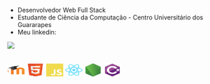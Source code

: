  - Desenvolvedor Web Full Stack
 - Estudante de Ciência da Computação - Centro Universitário dos Guararapes
 - Meu linkedin:

<a href="https://www.linkedin.com/in/emersonxavier99" target="_blank"><img src="https://img.shields.io/badge/-LinkedIn-%230077B5?style=for-the-badge&logo=linkedin&logoColor=white" ></a>

  <div style="display: inline_block"><br>
    <img align="center" alt="Messo-Moodle" height="30" width="40" src="https://github.com/devicons/devicon/blob/master/icons/moodle/moodle-original.svg">
    <img align="center" alt="Messo-HTML" height="30" width="40" src="https://raw.githubusercontent.com/devicons/devicon/master/icons/html5/html5-original.svg">
    <img align="center" alt="Messo-Js" height="30" width="40" src="https://raw.githubusercontent.com/devicons/devicon/master/icons/javascript/javascript-plain.svg">
    <img align="center" alt="Messo-React" height="30" width="40" src="https://github.com/devicons/devicon/blob/master/icons/react/react-original.svg">
    <img align="center" alt="Messo-NodeJS" height="30" width="40" src="https://github.com/devicons/devicon/blob/master/icons/nodejs/nodejs-original.svg">
    <img align="center" alt="Messo-Csharp" height="30" width="40" src="https://github.com/devicons/devicon/blob/master/icons/csharp/csharp-original.svg">
</div>
  
  
  
